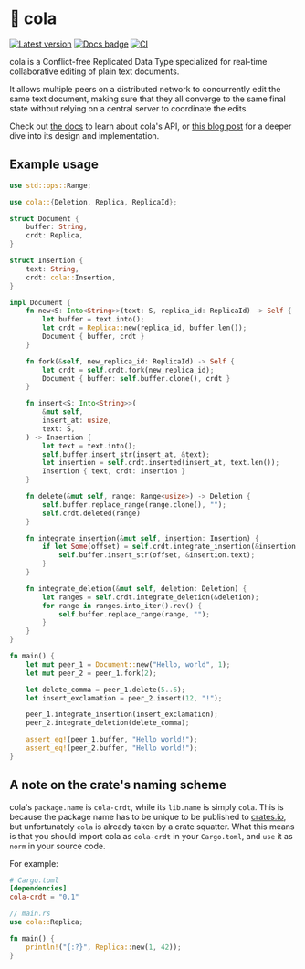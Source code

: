 # 🥤 cola

[![Latest version]](https://crates.io/crates/cola-crdt)
[![Docs badge]][docs]
[![CI]](https://github.com/nomad/cola/actions)

[Latest version]: https://img.shields.io/crates/v/cola-crdt.svg
[Docs badge]: https://docs.rs/cola-crdt/badge.svg
[CI]: https://github.com/nomad/cola/actions/workflows/ci.yml/badge.svg

cola is a Conflict-free Replicated Data Type specialized for real-time
collaborative editing of plain text documents.

It allows multiple peers on a distributed network to concurrently edit the same
text document, making sure that they all converge to the same final state
without relying on a central server to coordinate the edits.

Check out [the docs][docs] to learn about cola's API, or [this blog post][cola]
for a deeper dive into its design and implementation.

## Example usage

```rust
use std::ops::Range;

use cola::{Deletion, Replica, ReplicaId};

struct Document {
    buffer: String,
    crdt: Replica,
}

struct Insertion {
    text: String,
    crdt: cola::Insertion,
}

impl Document {
    fn new<S: Into<String>>(text: S, replica_id: ReplicaId) -> Self {
        let buffer = text.into();
        let crdt = Replica::new(replica_id, buffer.len());
        Document { buffer, crdt }
    }

    fn fork(&self, new_replica_id: ReplicaId) -> Self {
        let crdt = self.crdt.fork(new_replica_id);
        Document { buffer: self.buffer.clone(), crdt }
    }

    fn insert<S: Into<String>>(
        &mut self,
        insert_at: usize,
        text: S,
    ) -> Insertion {
        let text = text.into();
        self.buffer.insert_str(insert_at, &text);
        let insertion = self.crdt.inserted(insert_at, text.len());
        Insertion { text, crdt: insertion }
    }

    fn delete(&mut self, range: Range<usize>) -> Deletion {
        self.buffer.replace_range(range.clone(), "");
        self.crdt.deleted(range)
    }

    fn integrate_insertion(&mut self, insertion: Insertion) {
        if let Some(offset) = self.crdt.integrate_insertion(&insertion.crdt) {
            self.buffer.insert_str(offset, &insertion.text);
        }
    }

    fn integrate_deletion(&mut self, deletion: Deletion) {
        let ranges = self.crdt.integrate_deletion(&deletion);
        for range in ranges.into_iter().rev() {
            self.buffer.replace_range(range, "");
        }
    }
}

fn main() {
    let mut peer_1 = Document::new("Hello, world", 1);
    let mut peer_2 = peer_1.fork(2);

    let delete_comma = peer_1.delete(5..6);
    let insert_exclamation = peer_2.insert(12, "!");

    peer_1.integrate_insertion(insert_exclamation);
    peer_2.integrate_deletion(delete_comma);

    assert_eq!(peer_1.buffer, "Hello world!");
    assert_eq!(peer_2.buffer, "Hello world!");
}
```

## A note on the crate's naming scheme

cola's `package.name` is `cola-crdt`, while its `lib.name` is simply `cola`.
This is because the package name has to be unique to be published to
[crates.io], but unfortunately `cola` is already taken by a crate squatter.
What this means is that you should import cola as `cola-crdt` in your
`Cargo.toml`, and `use` it as `norm` in your source code.

For example:

```toml
# Cargo.toml
[dependencies]
cola-crdt = "0.1"
```

```rust
// main.rs
use cola::Replica;

fn main() {
    println!("{:?}", Replica::new(1, 42));
}
```

[docs]: https://docs.rs/cola-crdt
[cola]: https://nomad.foo/blog/cola
[crates.io]: https://crates.io
